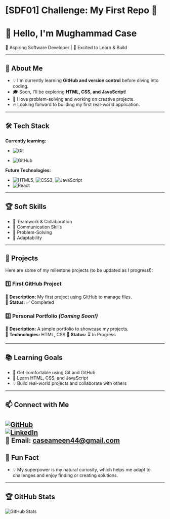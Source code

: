 # [SDF01] Challenge: My First Repo 🚀

# 👋 Hello, I'm Mughammad Case

🌱 Aspiring Software Developer | 🚀 Excited to Learn & Build

---

## 🎯 About Me

- 💡 I'm currently learning **GitHub and version control** before diving into coding.
- 🎓 Soon, I'll be exploring **HTML, CSS, and JavaScript**!
- 🤖 I love problem-solving and working on creative projects.
- 🔥 Looking forward to building my first real-world application.

---

## 🛠️ Tech Stack

**Currently learning:**

- ![Git](https://img.shields.io/badge/-Git-F05032?style=flat&logo=git&logoColor=white)

- ![GitHub](https://img.shields.io/badge/-GitHub-181717?style=flat-circle&logo=github)

**Future Technologies:**

- ![HTML5](https://img.shields.io/badge/-HTML5-black?style=flat-circle&logo=html5&logoColor=white), ![CSS3](https://img.shields.io/badge/-CSS3-black?style=flat-circle&logo=css3), ![JavaScript](https://img.shields.io/badge/-JavaScript-black?style=flat-circle&logo=javascript)
- ![React](https://img.shields.io/badge/-React-black?style=flat-circle&logo=react)

---

## 🏆 Soft Skills

- 🤝 Teamwork & Collaboration
- 📢 Communication Skills
- 🎯 Problem-Solving
- 🚀 Adaptability

---

## 📌 Projects

Here are some of my milestone projects (to be updated as I progress!):

### **1️⃣ First GitHub Project**

🔹 **Description:** My first project using GitHub to manage files.  
🔹 **Status:** ✅ Completed

### **2️⃣ Personal Portfolio** _(Coming Soon!)_

🔹 **Description:** A simple portfolio to showcase my projects.  
🔹 **Technologies:** HTML, CSS
🔹 **Status:** ⏳ In Progress

---

## 📚 Learning Goals

- 🚀 Get comfortable using Git and GitHub
- 🎨 Learn HTML, CSS, and JavaScript
- 💡 Build real-world projects and collaborate with others

---

## 📫 Connect with Me

[![GitHub](https://img.shields.io/badge/-GitHub-181717?style=flat&logo=github&logoColor=white)](https://github.com/Mughammad-Case)  
[![LinkedIn](https://img.shields.io/badge/-LinkedIn-blue?style=flat&logo=linkedin&logoColor=white)](www.linkedin.com/in/mughammad-case-56a940232)  
📧 Email: [caseameen44@gmail.com](mailto:caseameen44@gmail.com)
---

## 🌟 Fun Fact

- 💡 My superpower is my natural curiosity, which helps me adapt to challenges and enjoy finding or creating solutions.

---

## 🏆 GitHub Stats

![GitHub Stats](https://github-readme-stats.vercel.app/api?username=Mughammad-Case&show_icons=true&theme=radical)
